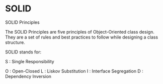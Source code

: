 # SOLID
SOLID Principles

The SOLID Principles are five principles of Object-Oriented class design. They are a set of rules and best practices to follow while designing a class structure.

SOLID stands for:

S : Single Responsibility

O : Open-Closed
L : Liskov Substitution
I : Interface Segregation
D : Dependency Inversion
